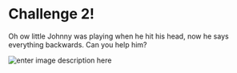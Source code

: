 # Challenge 2!
Oh ow little Johnny was playing when he hit his head, now he says everything backwards. Can you help him?

![enter image description here](https://media.tenor.com/6PpdsejkWnwAAAAM/hit-head-on-oops.gif)